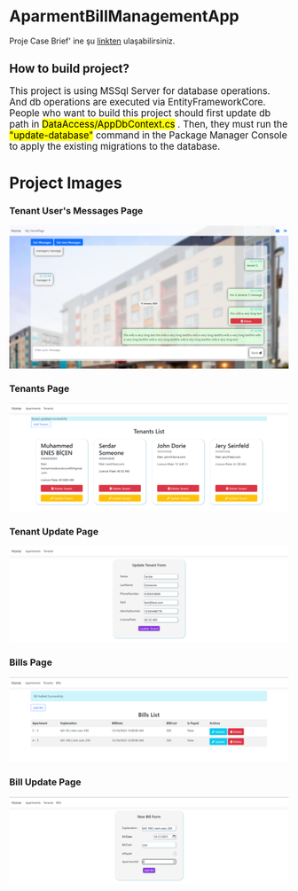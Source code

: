 # AparmentBillManagementApp

Proje Case Brief' ine şu [linkten](https://academy.patika.dev/tr/courses/net-core-projeleri/faturayonetimsistemi) ulaşabilirsiniz.

## How to build project?

<big>
This project is using MSSql Server for database operations. And db operations are executed via EntityFrameworkCore. People who want to build this project should first update db path in <mark> DataAccess/AppDbContext.cs</mark> .
Then, they must run the <mark>"update-database"</mark> command in the Package Manager Console to apply the existing migrations to the database.
</big>

# Project Images

### Tenant User's Messages Page

![](https://github.com/MuhammedEnesBicen/AparmentBillManagementApp/blob/main/AparmentBillManagementMVC/wwwroot/img/git/tenant_message.png)
<br />

### Tenants Page

![](https://github.com/MuhammedEnesBicen/AparmentBillManagementApp/blob/main/AparmentBillManagementMVC/wwwroot/img/git/tenants.png)
<br />

### Tenant Update Page

![](https://github.com/MuhammedEnesBicen/AparmentBillManagementApp/blob/main/AparmentBillManagementMVC/wwwroot/img/git/updatetenant.png)
<br />

### Bills Page

![](https://github.com/MuhammedEnesBicen/AparmentBillManagementApp/blob/main/AparmentBillManagementMVC/wwwroot/img/git/bills.png)
<br />

### Bill Update Page

![](https://github.com/MuhammedEnesBicen/AparmentBillManagementApp/blob/main/AparmentBillManagementMVC/wwwroot/img/git/updatebill.png)
<br />
